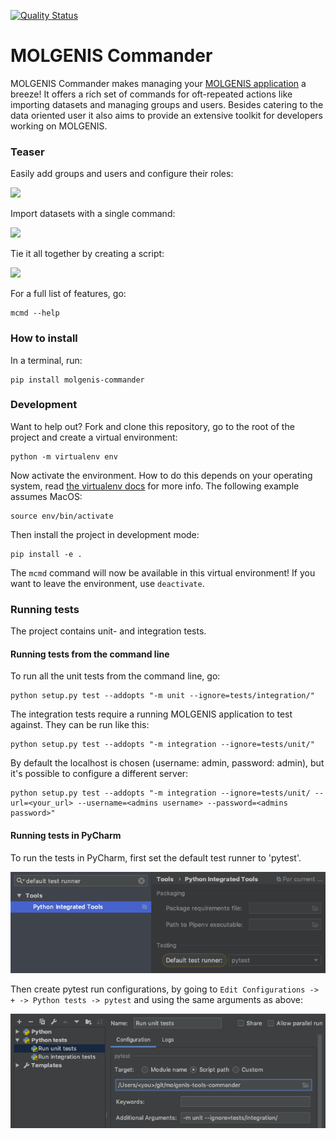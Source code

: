 [![Quality Status](https://sonarcloud.io/api/project_badges/measure?project=org.molgenis%3Acommander&metric=alert_status)](https://sonarcloud.io/dashboard?id=org.molgenis%3Acommander)

# MOLGENIS Commander

MOLGENIS Commander makes managing your [MOLGENIS application](https://molgenis.github.io//) a breeze! It offers a rich set of commands for oft-repeated actions
like importing datasets and managing groups and users. Besides catering to the data oriented user it also aims to provide 
an extensive toolkit for developers working on MOLGENIS.

### Teaser

Easily add groups and users and configure their roles:

![](docs/add.gif)

Import datasets with a single command:

![](docs/import.gif)

Tie it all together by creating a script:

![](docs/script.gif)

For a full list of features, go:

```
mcmd --help
```

### How to install

In a terminal, run:

```
pip install molgenis-commander
```

### Development
Want to help out? Fork and clone this repository, go to the root of the project and create a virtual environment:

```
python -m virtualenv env
```

Now activate the environment. How to do this depends on your operating system, read 
[the virtualenv docs](https://virtualenv.pypa.io/en/latest/userguide) for more info. 
The following example assumes MacOS:


```
source env/bin/activate
```

Then install the project in development mode:
```
pip install -e .
```

The `mcmd` command will now be available in this virtual environment! If you want to
leave the environment, use `deactivate`.

### Running tests
The project contains unit- and integration tests. 

#### Running tests from the command line
To run all the unit tests from the command line, go:

```
python setup.py test --addopts "-m unit --ignore=tests/integration/" 
```

The integration tests require a running MOLGENIS application to test against. They can be run like this:
 
```
python setup.py test --addopts "-m integration --ignore=tests/unit/"
```
 
By default the localhost is chosen (username: admin, password: admin), but it's possible to configure a different server:

```
python setup.py test --addopts "-m integration --ignore=tests/unit/ --url=<your_url> --username=<admins username> --password=<admins password>" 
```

#### Running tests in PyCharm
To run the tests in PyCharm, first set the default test runner to 'pytest'. 

![Configure default test runner](docs/default_test_runner.png)

Then create pytest run configurations, by going to `Edit Configurations -> + -> Python tests -> pytest` and using
the same arguments as above:

![Setting up run configuration](docs/run_configuration.png)


